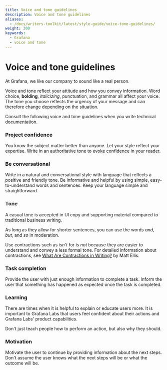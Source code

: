 ```yaml
---
title: Voice and tone guidelines
description: Voice and tone guidelines
aliases:
  - /docs/writers-toolkit/latest/style-guide/voice-tone-guidelines/
weight: 300
keywords:
  - Grafana
  - voice and tone
---
```


# Voice and tone guidelines

At Grafana, we like our company to sound like a real person.

Voice and tone reflect your attitude and how you convey information. Word choice, **bolding**, *italicizing*, punctuation, and grammar all affect your voice. The tone you choose reflects the urgency of your message and can therefore change depending on the situation.

Consult the following voice and tone guidelines when you write technical documentation.

### Project confidence

You know the subject matter better than anyone. Let your style reflect your expertise. Write in an authoritative tone to evoke confidence in your reader.

### Be conversational

Write in a natural and conversational style with language that reflects a positive and friendly tone. Be informative and helpful by using simple, easy-to-understand words and sentences. Keep your language simple and straightforward.

### Tone

A casual tone is accepted in UI copy and supporting material compared to traditional business writing.

As long as they allow for shorter sentences, you can use the words _and_, _but_, and _so_ in moderation. 

Use contractions such as _isn't_ for _is not_ because they are easier to understand and convey a less formal tone.
For detailed information about contractions, see [What Are Contractions in Writing?](https://www.grammarly.com/blog/contractions/) by Matt Ellis.

### Task completion

Provide the user with just enough information to complete a task. Inform the user that something has happened as expected once the task is completed.

### Learning

There are times when it is helpful to explain or educate users more. It is important to Grafana Labs that users feel confident about their actions and Grafana Labs' product capabilities.

Don't just teach people how to perform an action, but also why they should.

### Motivation

Motivate the user to continue by providing information about the next steps. Don't assume the user knows what the next steps will be or what the outcome will be.
